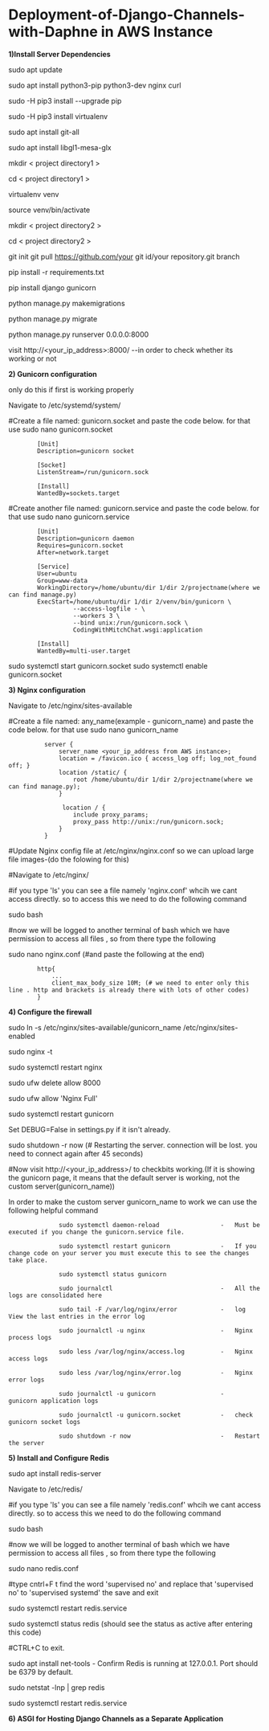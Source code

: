 # Deployment-of-Django-Channels-with-Daphne in AWS Instance

**1)Install Server Dependencies**

sudo apt update

sudo apt install python3-pip python3-dev nginx curl

sudo -H pip3 install --upgrade pip

sudo -H pip3 install virtualenv

sudo apt install git-all

sudo apt install libgl1-mesa-glx

mkdir < project directory1 >

cd < project directory1 >

virtualenv venv

source venv/bin/activate

mkdir  < project directory2 > 

cd < project directory2 >

git init
git pull https://github.com/your git id/your repository.git branch 

pip install -r requirements.txt

pip install django gunicorn

python manage.py makemigrations

python manage.py migrate

python manage.py runserver 0.0.0.0:8000

visit http://<your_ip_address>:8000/  --in order to check whether its working or not


**2) Gunicorn configuration**

only do this if first is working properly

Navigate to /etc/systemd/system/

#Create a file named: gunicorn.socket and paste the code below. for that use sudo nano gunicorn.socket


            [Unit]
            Description=gunicorn socket
            
            [Socket]
            ListenStream=/run/gunicorn.sock
            
            [Install]
            WantedBy=sockets.target

#Create another file named: gunicorn.service and paste the code below. for that use sudo nano gunicorn.service


            [Unit]
            Description=gunicorn daemon
            Requires=gunicorn.socket
            After=network.target
            
            [Service]
            User=ubuntu
            Group=www-data
            WorkingDirectory=/home/ubuntu/dir 1/dir 2/projectname(where we can find manage.py)
            ExecStart=/home/ubuntu/dir 1/dir 2/venv/bin/gunicorn \
                      --access-logfile - \
                      --workers 3 \
                      --bind unix:/run/gunicorn.sock \
                      CodingWithMitchChat.wsgi:application
            
            [Install]
            WantedBy=multi-user.target

sudo systemctl start gunicorn.socket
sudo systemctl enable gunicorn.socket

**3) Nginx configuration**

Navigate to /etc/nginx/sites-available

#Create a file named: any_name(example - gunicorn_name) and paste the code below. for that use sudo nano gunicorn_name


              server {
                  server_name <your_ip_address from AWS instance>;
                  location = /favicon.ico { access_log off; log_not_found off; }
                  location /static/ {
                      root /home/ubuntu/dir 1/dir 2/projectname(where we can find manage.py);
                  }
               
                   location / {
                      include proxy_params;
                      proxy_pass http://unix:/run/gunicorn.sock;
                  }
              }

#Update Nginx config file at /etc/nginx/nginx.conf so we can upload large file images-(do the folowing for this)

#Navigate to /etc/nginx/

#if you type 'ls' you can see a file namely 'nginx.conf' whcih we cant access directly. so to access this we need to do the following command

sudo bash

#now we will be logged to another terminal of bash which we have permission to access all files , so from there type the following

sudo nano nginx.conf (#and paste the following at the end)


            http{
            	...
            	client_max_body_size 10M; (# we need to enter only this line . http and brackets is already there with lots of other codes)
            }

**4) Configure the firewall**

sudo ln -s /etc/nginx/sites-available/gunicorn_name /etc/nginx/sites-enabled

sudo nginx -t

sudo systemctl restart nginx

sudo ufw delete allow 8000

sudo ufw allow 'Nginx Full'

sudo systemctl restart gunicorn

Set DEBUG=False in settings.py if it isn't already.

sudo shutdown -r now (# Restarting the server. connection will be lost. you need to connect again after 45 seconds)

#Now visit http://<your_ip_address>/ to checkbits working.(If it is showing the gunicorn page, it means that the default server is working, not the custom server(gunicorn_name))

 In order to make the custom server gunicorn_name to work we can use the following helpful command
 
                  sudo systemctl daemon-reload                 -   Must be executed if you change the gunicorn.service file.
                  
                  sudo systemctl restart gunicorn              -   If you change code on your server you must execute this to see the changes take place.
                  
                  sudo systemctl status gunicorn
                  
                  sudo journalctl                              -   All the logs are consolidated here
                  
                  sudo tail -F /var/log/nginx/error            -   log View the last entries in the error log
                  
                  sudo journalctl -u nginx                     -   Nginx process logs
                  
                  sudo less /var/log/nginx/access.log          -   Nginx access logs
                  
                  sudo less /var/log/nginx/error.log           -   Nginx error logs
                  
                  sudo journalctl -u gunicorn                  -   gunicorn application logs
                  
                  sudo journalctl -u gunicorn.socket           -   check gunicorn socket logs
                  
                  sudo shutdown -r now                         -   Restart the server

                  
**5) Install and Configure Redis**

  sudo apt install redis-server
  
  Navigate to /etc/redis/
  
  #if you type 'ls' you can see a file namely 'redis.conf' whcih we cant access directly. so to access this we need to do the following command
  
  sudo bash
  
  #now we will be logged to another terminal of bash which we have permission to access all files , so from there type the following
  
  sudo nano redis.conf 
  
  #type cntrl+F t find the word 'supervised no' and replace that 'supervised no' to 'supervised systemd' the save and exit
  
  sudo systemctl restart redis.service
  
  sudo systemctl status redis   (should see the status as active after entering this code)
  
  #CTRL+C to exit.
  
  sudo apt install net-tools   -   Confirm Redis is running at 127.0.0.1. Port should be 6379 by default.
  
  sudo netstat -lnp | grep redis
  
  sudo systemctl restart redis.service


**6) ASGI for Hosting Django Channels as a Separate Application**





                  



